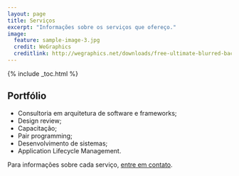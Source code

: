 ```yaml
---
layout: page
title: Serviços
excerpt: "Informações sobre os serviços que ofereço."
image:
  feature: sample-image-3.jpg
  credit: WeGraphics
  creditlink: http://wegraphics.net/downloads/free-ultimate-blurred-background-pack/
---
```


{% include _toc.html %}

## Portfólio

* Consultoria em arquitetura de software e frameworks;
* Design review;
* Capacitação;
* Pair programming;
* Desenvolvimento de sistemas;
* Application Lifecycle Management.

Para informações sobre cada serviço, [entre em contato](/sobre/#contatos).
